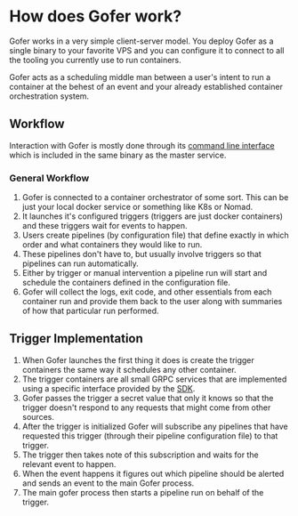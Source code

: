 # How does Gofer work?

Gofer works in a very simple client-server model. You deploy Gofer as a single binary to your favorite VPS and you can configure it to connect to all the tooling you currently use to run containers.

Gofer acts as a scheduling middle man between a user's intent to run a container at the behest of an event and your already established container orchestration system.

## Workflow

Interaction with Gofer is mostly done through its [command line interface](cli/gofer) which is included in the same binary as the master service.

### General Workflow

1. Gofer is connected to a container orchestrator of some sort. This can be just your local docker service or something like K8s or Nomad.
2. It launches it's configured triggers (triggers are just docker containers) and these triggers wait for events to happen.
3. Users create pipelines (by configuration file) that define exactly in which order and what containers they would like to run.
4. These pipelines don't have to, but usually involve triggers so that pipelines can run automatically.
5. Either by trigger or manual intervention a pipeline run will start and schedule the containers defined in the configuration file.
6. Gofer will collect the logs, exit code, and other essentials from each container run and provide them back to the user along with summaries of how that particular run performed.

## Trigger Implementation

1. When Gofer launches the first thing it does is create the trigger containers the same way it schedules any other container.
2. The trigger containers are all small GRPC services that are implemented using a specific interface provided by the [SDK](https://pkg.go.dev/github.com/clintjedwards/gofer/sdk).
3. Gofer passes the trigger a secret value that only it knows so that the trigger doesn't respond to any requests that might come from other sources.
4. After the trigger is initialized Gofer will subscribe any pipelines that have requested this trigger (through their pipeline configuration file) to that trigger.
5. The trigger then takes note of this subscription and waits for the relevant event to happen.
6. When the event happens it figures out which pipeline should be alerted and sends an event to the main Gofer process.
7. The main gofer process then starts a pipeline run on behalf of the trigger.
